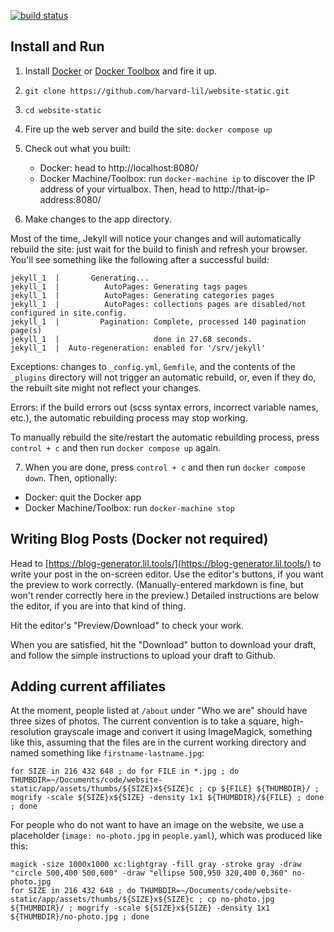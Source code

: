 [![build status](https://github.com/harvard-lil/website-static/actions/workflows/tests.yml/badge.svg)](https://github.com/harvard-lil/website-static/actions)

Install and Run
---------------

1. Install [Docker](https://docs.docker.com/installation/) or [Docker Toolbox](https://www.docker.com/products/docker-toolbox) and fire it up.

2. `git clone https://github.com/harvard-lil/website-static.git`

3. `cd website-static`

4. Fire up the web server and build the site: `docker compose up`

5. Check out what you built:
   -  Docker: head to http://localhost:8080/
   -  Docker Machine/Toolbox: run `docker-machine ip` to discover the IP address of your virtualbox. Then, head to http://that-ip-address:8080/

6. Make changes to the app directory.

  Most of the time, Jekyll will notice your changes and will automatically rebuild the site: just wait for the build to finish and refresh your browser. You'll see something like the following after a successful build:
  ```
  jekyll_1  |       Generating...
  jekyll_1  |          AutoPages: Generating tags pages
  jekyll_1  |          AutoPages: Generating categories pages
  jekyll_1  |          AutoPages: collections pages are disabled/not configured in site.config.
  jekyll_1  |         Pagination: Complete, processed 140 pagination page(s)
  jekyll_1  |                     done in 27.68 seconds.
  jekyll_1  |  Auto-regeneration: enabled for '/srv/jekyll'
  ```

  Exceptions: changes to `_config.yml`, `Gemfile`, and the contents of the `_plugins` directory will not trigger an automatic rebuild, or, even if they do, the rebuilt site might not reflect your changes.

  Errors: if the build errors out (scss syntax errors, incorrect variable names, etc.), the automatic rebuilding process may stop working.

  To manually rebuild the site/restart the automatic rebuilding process, press `control + c` and then run `docker compose up` again.


7. When you are done, press `control + c` and then run `docker compose down`. Then, optionally:
  - Docker: quit the Docker app
  - Docker Machine/Toolbox: run `docker-machine stop`


Writing Blog Posts (Docker not required)
----------------------------------------
Head to [https://blog-generator.lil.tools/](https://blog-generator.lil.tools/) to write your post in the on-screen editor. Use the editor's buttons, if you want the preview to work correctly. (Manually-entered markdown is fine, but won't render correctly here in the preview.) Detailed instructions are below the editor, if you are into that kind of thing.

Hit the editor's "Preview/Download" to check your work.

When you are satisfied, hit the "Download" button to download your draft, and follow the simple instructions to upload your draft to Github.


Adding current affiliates
-------------------------------
At the moment, people listed at `/about` under "Who we are" should have three sizes of photos. The current convention is to take a square, high-resolution grayscale image and convert it using ImageMagick, something like this, assuming that the files are in the current working directory and named something like `firstname-lastname.jpg`:

```
for SIZE in 216 432 648 ; do for FILE in *.jpg ; do THUMBDIR=~/Documents/code/website-static/app/assets/thumbs/${SIZE}x${SIZE}c ; cp ${FILE} ${THUMBDIR}/ ; mogrify -scale ${SIZE}x${SIZE} -density 1x1 ${THUMBDIR}/${FILE} ; done ; done
```

For people who do not want to have an image on the website, we use a placeholder (`image: no-photo.jpg` in `people.yaml`), which was produced like this:

```
magick -size 1000x1000 xc:lightgray -fill gray -stroke gray -draw "circle 500,400 500,600" -draw "ellipse 500,950 320,400 0,360" no-photo.jpg
for SIZE in 216 432 648 ; do THUMBDIR=~/Documents/code/website-static/app/assets/thumbs/${SIZE}x${SIZE}c ; cp no-photo.jpg ${THUMBDIR}/ ; mogrify -scale ${SIZE}x${SIZE} -density 1x1 ${THUMBDIR}/no-photo.jpg ; done
```
